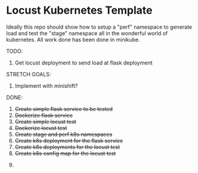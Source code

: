 # Locust Kubernetes Template

Ideally this repo should show how to setup a "perf" namespace to generate load and test the "stage" namespace all in the wonderful world of kubernetes. All work done has been done in minikube.

TODO:
1. Get locust deployment to send load at flask deployment

STRETCH GOALS:
1. Implement with minishift?

DONE:
1. ~~Create simple flask service to be tested~~
2. ~~Dockerize flask service~~
3. ~~Create simple locust test~~
4. ~~Dockerize locust test~~
5. ~~Create stage and perf k8s namespaces~~
6. ~~Create k8s deployment for the flask service~~
7. ~~Create k8s deployments for the locust test~~
8. ~~Create k8s config map for the locust test~~
9. ~~~Figure out k8s services~~